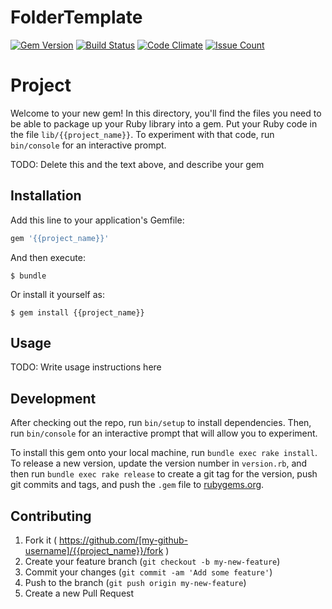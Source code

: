 # FolderTemplate

[![Gem Version](https://badge.fury.io/rb/{{project_name}}.svg)](https://badge.fury.io/rb/{{project_name}})
[![Build Status](https://travis-ci.org/{{travis_account}}/{{project_name}}.svg?branch=master)](https://travis-ci.org/{{travis_account}}/{{project_name}})
[![Code Climate](https://codeclimate.com/github/{{github_account}}/{{project_name}}/badges/gpa.svg)](https://codeclimate.com/github/{{github_account}}/{{project_name}})
[![Issue Count](https://codeclimate.com/github/{{github_account}}/{{project_name}}/badges/issue_count.svg)](https://codeclimate.com/github/{{github_account}}/{{project_name}})




# Project

Welcome to your new gem! In this directory, you'll find the files you need to be able to package up your Ruby library into a gem. Put your Ruby code in the file `lib/{{project_name}}`. To experiment with that code, run `bin/console` for an interactive prompt.

TODO: Delete this and the text above, and describe your gem

## Installation

Add this line to your application's Gemfile:

```ruby
gem '{{project_name}}'
```

And then execute:

    $ bundle

Or install it yourself as:

    $ gem install {{project_name}}

## Usage

TODO: Write usage instructions here

## Development

After checking out the repo, run `bin/setup` to install dependencies. Then, run `bin/console` for an interactive prompt that will allow you to experiment.

To install this gem onto your local machine, run `bundle exec rake install`. To release a new version, update the version number in `version.rb`, and then run `bundle exec rake release` to create a git tag for the version, push git commits and tags, and push the `.gem` file to [rubygems.org](https://rubygems.org).

## Contributing

1. Fork it ( https://github.com/[my-github-username]/{{project_name}}/fork )
2. Create your feature branch (`git checkout -b my-new-feature`)
3. Commit your changes (`git commit -am 'Add some feature'`)
4. Push to the branch (`git push origin my-new-feature`)
5. Create a new Pull Request
